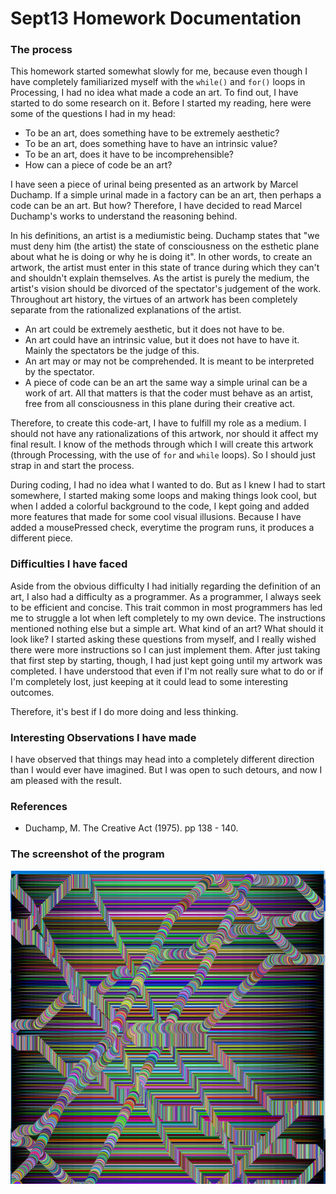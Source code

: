 # Sept13 Homework Documentation

### The process

This homework started somewhat slowly for me, because even though I have completely familiarized myself with the `while()` and `for()` loops in Processing, I had no idea what made a code an art. To find out, I have started to do some research on it. Before I started my reading, here were some of the questions I had in my head:
  - To be an art, does something have to be extremely aesthetic?
  - To be an art, does something have to have an intrinsic value?
  - To be an art, does it have to be incomprehensible?
  - How can a piece of code be an art?

I have seen a piece of urinal being presented as an artwork by Marcel Duchamp. If a simple urinal made in a factory can be an art, then perhaps a code can be an art. But how? Therefore, I have decided to read Marcel Duchamp's works to understand the reasoning behind. 

In his definitions, an artist is a mediumistic being. Duchamp states that "we must deny him (the artist) the state of consciousness on the esthetic plane about what he is doing or why he is doing it". In other words, to create an artwork, the artist must enter in this state of trance during which they can't and shouldn't explain themselves. As the artist is purely the medium, the artist's vision should be divorced of the spectator's judgement of the work. Throughout art history, the virtues of an artwork has been completely separate from the rationalized explanations of the artist. 

- An art could be extremely aesthetic, but it does not have to be. 
- An art could have an intrinsic value, but it does not have to have it. Mainly the spectators be the judge of this. 
- An art may or may not be comprehended. It is meant to be interpreted by the spectator. 
- A piece of code can be an art the same way a simple urinal can be a work of art. All that matters is that the coder must behave as an artist, free from all consciousness in this plane during their creative act.  

Therefore, to create this code-art, I have to fulfill my role as a medium. I should not have any rationalizations of this artwork, nor should it affect my final result. I know of the methods through which I will create this artwork (through Processing, with the use of `for` and `while` loops). So I should just strap in and start the process.  

During coding, I had no idea what I wanted to do. But as I knew I had to start somewhere, I started making some loops and making things look cool, but when I added a colorful background to the code, I kept going and added more features that made for some cool visual illusions. Because I have added a mousePressed check, everytime the program runs, it produces a different piece. 

### Difficulties I have faced

Aside from the obvious difficulty I had initially regarding the definition of an art, I also had a difficulty as a programmer. As a programmer, I always seek to be efficient and concise. This trait common in most programmers has led me to struggle a lot when left completely to my own device. The instructions mentioned nothing else but a simple art. What kind of an art? What should it look like? I started asking these questions from myself, and I really wished there were more instructions so I can just implement them. After just taking that first step by starting, though, I had just kept going until my artwork was completed. I have understood that even if I'm not really sure what to do or if I'm completely lost, just keeping at it could lead to some interesting outcomes. 

Therefore, it's best if I do more doing and less thinking. 

### Interesting Observations I have made

I have observed that things may head into a completely different direction than I would ever have imagined. But I was open to such detours, and now I am pleased with the result.


### References

- Duchamp, M. The Creative Act (1975). pp 138 - 140. 

### The screenshot of the program 

![](screenshot.png)
